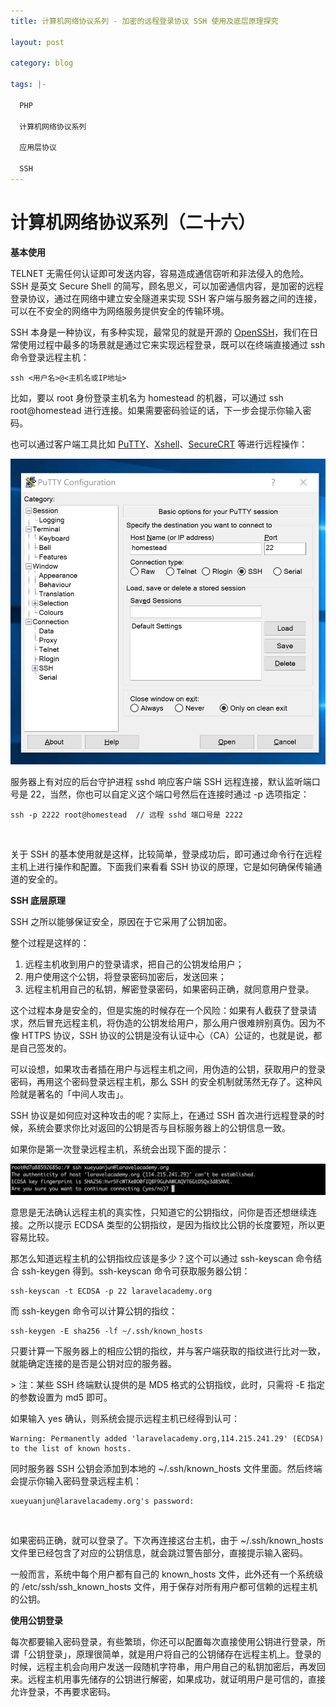 ```yaml
---
title: 计算机网络协议系列 - 加密的远程登录协议 SSH 使用及底层原理探究

layout: post

category: blog

tags: |-

  PHP

  计算机网络协议系列
  
  应用层协议

  SSH
---
```




# 计算机网络协议系列（二十六）



**基本使用**

TELNET 无需任何认证即可发送内容，容易造成通信窃听和非法侵入的危险。SSH 是英文 Secure Shell 的简写，顾名思义，可以加密通信内容，是加密的远程登录协议，通过在网络中建立安全隧道来实现 SSH 客户端与服务器之间的连接，可以在不安全的网络中为网络服务提供安全的传输环境。

SSH 本身是一种协议，有多种实现，最常见的就是开源的 [OpenSSH](http://www.openssh.com/)，我们在日常使用过程中最多的场景就是通过它来实现远程登录，既可以在终端直接通过 ssh 命令登录远程主机：

```
ssh <用户名>@<主机名或IP地址>
```

比如，要以 root 身份登录主机名为 homestead 的机器，可以通过 ssh root@homestead 进行连接。如果需要密码验证的话，下一步会提示你输入密码。

也可以通过客户端工具比如 [PuTTY](https://www.putty.org/)、[Xshell](https://www.netsarang.com/zh/xshell/)、[SecureCRT](https://www.vandyke.com/products/securecrt/) 等进行远程操作：

![img](/assets/post/dca57576d1a9a8e9c2e2646112e24167f0129ec55ca1019dae163fcb692fedcd.png)

服务器上有对应的后台守护进程 sshd 响应客户端 SSH 远程连接，默认监听端口号是 22，当然，你也可以自定义这个端口号然后在连接时通过 -p 选项指定：

```
ssh -p 2222 root@homestead  // 远程 sshd 端口号是 2222
```

​    

关于 SSH 的基本使用就是这样，比较简单，登录成功后，即可通过命令行在远程主机上进行操作和配置。下面我们来看看 SSH 协议的原理，它是如何确保传输通道的安全的。

**SSH 底层原理**

SSH 之所以能够保证安全，原因在于它采用了公钥加密。

整个过程是这样的：

1. 远程主机收到用户的登录请求，把自己的公钥发给用户；
2. 用户使用这个公钥，将登录密码加密后，发送回来；
3. 远程主机用自己的私钥，解密登录密码，如果密码正确，就同意用户登录。

这个过程本身是安全的，但是实施的时候存在一个风险：如果有人截获了登录请求，然后冒充远程主机，将伪造的公钥发给用户，那么用户很难辨别真伪。因为不像 HTTPS 协议，SSH 协议的公钥是没有认证中心（CA）公证的，也就是说，都是自己签发的。

可以设想，如果攻击者插在用户与远程主机之间，用伪造的公钥，获取用户的登录密码，再用这个密码登录远程主机，那么 SSH 的安全机制就荡然无存了。这种风险就是著名的「中间人攻击」。

SSH 协议是如何应对这种攻击的呢？实际上，在通过 SSH 首次进行远程登录的时候，系统会要求你比对返回的公钥是否与目标服务器上的公钥信息一致。

如果你是第一次登录远程主机，系统会出现下面的提示：

![img](/assets/post/0b5867d6b30cdeed893c8f40a35dce37da99d24cc0c08fa72f3743f5993c6055.png)

意思是无法确认远程主机的真实性，只知道它的公钥指纹，问你是否还想继续连接。之所以提示 ECDSA 类型的公钥指纹，是因为指纹比公钥的长度要短，所以更容易比较。

那怎么知道远程主机的公钥指纹应该是多少？这个可以通过 ssh-keyscan 命令结合 ssh-keygen 得到。ssh-keyscan 命令可获取服务器公钥：

```
ssh-keyscan -t ECDSA -p 22 laravelacademy.org
```

而 ssh-keygen 命令可以计算公钥的指纹：

```
ssh-keygen -E sha256 -lf ~/.ssh/known_hosts
```

只要计算一下服务器上的相应公钥的指纹，并与客户端获取的指纹进行比对一致，就能确定连接的是否是公钥对应的服务器。

\> 注：某些 SSH 终端默认提供的是 MD5 格式的公钥指纹，此时，只需将 -E 指定的参数设置为 md5 即可。

如果输入 yes 确认，则系统会提示远程主机已经得到认可：

```
Warning: Permanently added 'laravelacademy.org,114.215.241.29' (ECDSA) to the list of known hosts.
```

同时服务器 SSH 公钥会添加到本地的 ~/.ssh/known_hosts 文件里面。然后终端会提示你输入密码登录远程主机：

```
xueyuanjun@laravelacademy.org's password:
```

​    

如果密码正确，就可以登录了。下次再连接这台主机，由于 ~/.ssh/known_hosts 文件里已经包含了对应的公钥信息，就会跳过警告部分，直接提示输入密码。

一般而言，系统中每个用户都有自己的 known_hosts 文件，此外还有一个系统级的 /etc/ssh/ssh_known_hosts 文件，用于保存对所有用户都可信赖的远程主机的公钥。

**使用公钥登录**

每次都要输入密码登录，有些繁琐，你还可以配置每次直接使用公钥进行登录，所谓「公钥登录」，原理很简单，就是用户将自己的公钥储存在远程主机上。登录的时候，远程主机会向用户发送一段随机字符串，用户用自己的私钥加密后，再发回来。远程主机用事先储存的公钥进行解密，如果成功，就证明用户是可信的，直接允许登录，不再要求密码。